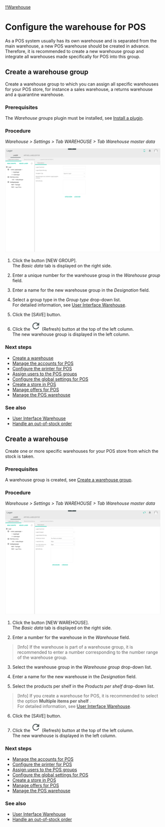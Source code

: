 [!!Warehouse](Warehouse)

# Configure the warehouse for POS

As a POS system usually has its own warehouse and is separated from the main warehouse, a new POS warehouse should be created in advance.
Therefore, it is recommended to create a new warehouse group and integrate all warehouses made specifically for POS into this group.


## Create a warehouse group

Create a warehouse group to which you can assign all specific warehouses for your POS store, for instance a sales warehouse, a returns warehouse and a quarantine warehouse.

### Prerequisites

The *Warehouse groups* plugin must be installed, see [Install a plugin](to_be_completed).

### Procedure
*Warehouse > Settings > Tab WAREHOUSE > Tab Warehouse master data*

![Neue Lagergruppe](/Assets/Screenshots/Lager/Einstellungen/Lager/Lagerstammdaten/NeueGruppe_Basisdaten.png "[Neue Lagergruppe]")

1. Click the button [NEW GROUP].   
  The *Basic data* tab is displayed on the right side.

2. Enter a unique number for the warehouse group in the *Warehouse group* field.

3. Enter a name for the new warehouse group in the *Designation* field.

4. Select a group type in the *Group type* drop-down list.   
  For detailed information, see [User Interface Warehouse](/Warehouse/UserInterface/00_UserInterface.md).

5. Click the [SAVE] button.

6. Click the ![Refresh](/Assets/Icons/Refresh01.png "[Refresh]") (Refresh) button at the top of the left column.   
  The new warehouse group is displayed in the left column.

### Next steps

  - [Create a warehouse](#create-a-warehouse)
  - [Manage the accounts for POS](02_ManageAccounts.md)
  - [Configure the printer for POS](03_ConfigurePrinter.md)
  - [Assign users to the POS groups](04_AssignUsers.md)
  - [Configure the global settings for POS](05_ConfigureGlobalSettings.md)
  - [Create a store in POS](06_CreateStore.md)
  - [Manage offers for POS](07_ManageOffers.md)
  - [Manage the POS warehouse](08_ManageWarehouse.md)  

### See also

  - [User Interface Warehouse](/Warehouse/UserInterface/00_UserInterface.md)
  - [Handle an out-of-stock order](/VenduoPOS/Troubleshooting/01_OutOfStockOrder.md)


## Create a warehouse

Create one or more specific warehouses for your POS store from which the stock is taken.

### Prerequisites
A warehouse group is created, see [Create a warehouse group](#create-a-warehouse-group).

### Procedure
*Warehouse > Settings > Tab WAREHOUSE > Tab Warehouse master data*

![Neues Lager](/Assets/Screenshots/Lager/Einstellungen/Lager/Lagerstammdaten/NeuesLager_Basisdaten.png "[Neues Lager]")

1. Click the button [NEW WAREHOUSE].   
  The *Basic data* tab is displayed on the right side.

2. Enter a number for the warehouse in the *Warehouse* field.

  > [Info] If the warehouse is part of a warehouse group, it is recommended to enter a number corresponding to the number range of the warehouse group.

3. Select the warehouse group in the *Warehouse group* drop-down list.

4. Enter a name for the new warehouse in the *Designation* field.

5. Select the products per shelf in the *Products per shelf* drop-down list.

  > [Info] If you create a warehouse for POS, it is recommended to select the option **Multiple items per shelf** .   
  For detailed information, see [User Interface Warehouse](/Warehouse/UserInterface/00_UserInterface.md).

6. Click the [SAVE] button.

7. Click the ![Refresh Icon](/Assets/Icons/Refresh01.png "[Refresh Icon]") (Refresh) button at the top of the left column.   
  The new warehouse is displayed in the left column.

### Next steps

- [Manage the accounts for POS](02_ManageAccounts.md)
- [Configure the printer for POS](03_ConfigurePrinter.md)
- [Assign users to the POS groups](04_AssignUsers.md)
- [Configure the global settings for POS](05_ConfigureGlobalSettings.md)
- [Create a store in POS](06_CreateStore.md)
- [Manage offers for POS](07_ManageOffers.md)
- [Manage the POS warehouse](08_ManageWarehouse.md)  

### See also

- [User Interface Warehouse](/Warehouse/UserInterface/00_UserInterface.md)
- [Handle an out-of-stock order](/VenduoPOS/Troubleshooting/01_OutOfStockOrder.md)
